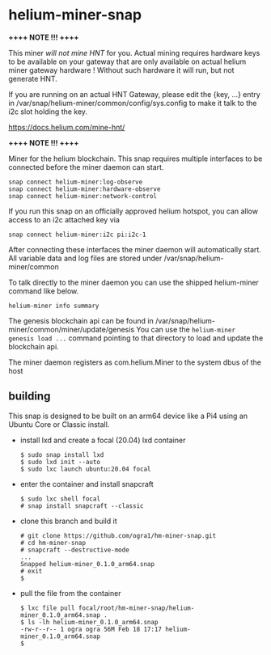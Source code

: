 # helium-miner-snap

**++++ NOTE !!! ++++**

This miner *will not mine HNT* for you. Actual mining requires hardware keys
to be available on your gateway that are only available on actual helium miner
gateway hardware ! Without such hardware it will run, but not generate HNT.

If you are running on an actual HNT Gateway, please edit the {key, ...} entry
in /var/snap/helium-miner/common/config/sys.config to make it talk to the i2c
slot holding the key.

https://docs.helium.com/mine-hnt/

**++++ NOTE !!! ++++**

Miner for the helium blockchain. This snap requires multiple interfaces to
be connected before the miner daemon can start.

    snap connect helium-miner:log-observe
    snap connect helium-miner:hardware-observe
    snap connect helium-miner:network-control

If you run this snap on an officially approved helium hotspot, you can allow
access to an i2c attached key via

    snap connect helium-miner:i2c pi:i2c-1

After connecting these interfaces the miner daemon will automatically start.
All variable data and log files are stored under /var/snap/helium-miner/common

To talk directly to the miner daemon you can use the shipped
helium-miner command like below.

    helium-miner info summary

The genesis blockchain api can be found in
/var/snap/helium-miner/common/miner/update/genesis
You can use the ```helium-miner genesis load ...``` command
pointing to that directory to load and update the blockchain api.

The miner daemon registers as com.helium.Miner to the system dbus of the host

## building

This snap is designed to be built on an arm64 device like a Pi4 using an Ubuntu Core or Classic install.

- install lxd and create a focal (20.04) lxd container

    ```
    $ sudo snap install lxd
    $ sudo lxd init --auto
    $ sudo lxc launch ubuntu:20.04 focal
    ```

- enter the container and install snapcraft

    ```
    $ sudo lxc shell focal
    # snap install snapcraft --classic
    ```

- clone this branch and build it

    ```
    # git clone https://github.com/ogra1/hm-miner-snap.git
    # cd hm-miner-snap
    # snapcraft --destructive-mode
    ...
    Snapped helium-miner_0.1.0_arm64.snap
    # exit
    $
    ```

- pull the file from the container

    ```
    $ lxc file pull focal/root/hm-miner-snap/helium-miner_0.1.0_arm64.snap .
    $ ls -lh helium-miner_0.1.0_arm64.snap
    -rw-r--r-- 1 ogra ogra 56M Feb 18 17:17 helium-miner_0.1.0_arm64.snap
    $
    ```
